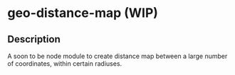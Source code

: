 # geo-distance-map (WIP)

## Description
A soon to be node module to create distance map between a large number of coordinates, within certain radiuses.
